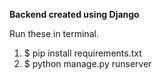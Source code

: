 **Backend created using Django**

Run these in terminal.
1. $ pip install requirements.txt
2. $ python manage.py runserver
